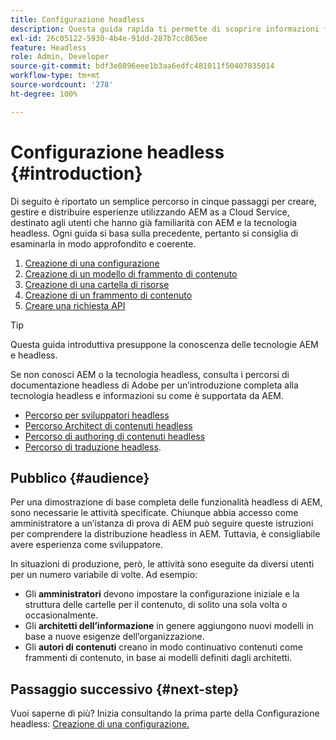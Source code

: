 ```yaml
---
title: Configurazione headless
description: Questa guida rapida ti permette di scoprire informazioni fondamentali sulle potenti funzionalità headless di AEM as a Cloud Service, tra cui modelli di contenuto, frammenti di contenuto e API di GraphQL.
exl-id: 26c05122-5930-4b4e-91dd-287b7cc865ee
feature: Headless
role: Admin, Developer
source-git-commit: bdf3e0896eee1b3aa6edfc481011f50407835014
workflow-type: tm+mt
source-wordcount: '278'
ht-degree: 100%

---
```


# Configurazione headless {#introduction}

Di seguito è riportato un semplice percorso in cinque passaggi per creare, gestire e distribuire esperienze utilizzando AEM as a Cloud Service, destinato agli utenti che hanno già familiarità con AEM e la tecnologia headless. Ogni guida si basa sulla precedente, pertanto si consiglia di esaminarla in modo approfondito e coerente.

1. [Creazione di una configurazione ](create-configuration.md)
1. [Creazione di un modello di frammento di contenuto](create-content-model.md)
1. [Creazione di una cartella di risorse](create-assets-folder.md)
1. [Creazione di un frammento di contenuto](create-content-fragment.md)
1. [Creare una richiesta API](create-api-request.md)

>[!TIP]
>
>Questa guida introduttiva presuppone la conoscenza delle tecnologie AEM e headless.
>
>Se non conosci AEM o la tecnologia headless, consulta i percorsi di documentazione headless di Adobe per un’introduzione completa alla tecnologia headless e informazioni su come è supportata da AEM.
>
>* [Percorso per sviluppatori headless](/help/journey-headless/developer/overview.md)
>* [Percorso Architect di contenuti headless](/help/journey-headless/architect/overview.md)
>* [Percorso di authoring di contenuti headless](/help/journey-headless/author/overview.md)
>* [Percorso di traduzione headless](/help/journey-headless/translation/overview.md).

## Pubblico {#audience}

Per una dimostrazione di base completa delle funzionalità headless di AEM, sono necessarie le attività specificate. Chiunque abbia accesso come amministratore a un’istanza di prova di AEM può seguire queste istruzioni per comprendere la distribuzione headless in AEM. Tuttavia, è consigliabile avere esperienza come sviluppatore.

In situazioni di produzione, però, le attività sono eseguite da diversi utenti per un numero variabile di volte. Ad esempio:

* Gli **amministratori** devono impostare la configurazione iniziale e la struttura delle cartelle per il contenuto, di solito una sola volta o occasionalmente.
* Gli **architetti dell’informazione** in genere aggiungono nuovi modelli in base a nuove esigenze dell’organizzazione.
* Gli **autori di contenuti** creano in modo continuativo contenuti come frammenti di contenuto, in base ai modelli definiti dagli architetti.

## Passaggio successivo {#next-step}

Vuoi saperne di più? Inizia consultando la prima parte della Configurazione headless: [Creazione di una configurazione.](create-configuration.md)
